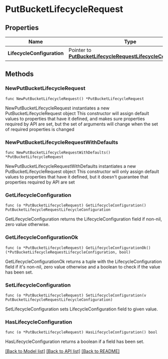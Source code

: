 # PutBucketLifecycleRequest

## Properties

Name | Type | Description | Notes
------------ | ------------- | ------------- | -------------
**LifecycleConfiguration** | Pointer to [**PutBucketLifecycleRequestLifecycleConfiguration**](PutBucketLifecycleRequestLifecycleConfiguration.md) |  | [optional] 

## Methods

### NewPutBucketLifecycleRequest

`func NewPutBucketLifecycleRequest() *PutBucketLifecycleRequest`

NewPutBucketLifecycleRequest instantiates a new PutBucketLifecycleRequest object
This constructor will assign default values to properties that have it defined,
and makes sure properties required by API are set, but the set of arguments
will change when the set of required properties is changed

### NewPutBucketLifecycleRequestWithDefaults

`func NewPutBucketLifecycleRequestWithDefaults() *PutBucketLifecycleRequest`

NewPutBucketLifecycleRequestWithDefaults instantiates a new PutBucketLifecycleRequest object
This constructor will only assign default values to properties that have it defined,
but it doesn't guarantee that properties required by API are set

### GetLifecycleConfiguration

`func (o *PutBucketLifecycleRequest) GetLifecycleConfiguration() PutBucketLifecycleRequestLifecycleConfiguration`

GetLifecycleConfiguration returns the LifecycleConfiguration field if non-nil, zero value otherwise.

### GetLifecycleConfigurationOk

`func (o *PutBucketLifecycleRequest) GetLifecycleConfigurationOk() (*PutBucketLifecycleRequestLifecycleConfiguration, bool)`

GetLifecycleConfigurationOk returns a tuple with the LifecycleConfiguration field if it's non-nil, zero value otherwise
and a boolean to check if the value has been set.

### SetLifecycleConfiguration

`func (o *PutBucketLifecycleRequest) SetLifecycleConfiguration(v PutBucketLifecycleRequestLifecycleConfiguration)`

SetLifecycleConfiguration sets LifecycleConfiguration field to given value.

### HasLifecycleConfiguration

`func (o *PutBucketLifecycleRequest) HasLifecycleConfiguration() bool`

HasLifecycleConfiguration returns a boolean if a field has been set.


[[Back to Model list]](../README.md#documentation-for-models) [[Back to API list]](../README.md#documentation-for-api-endpoints) [[Back to README]](../README.md)


